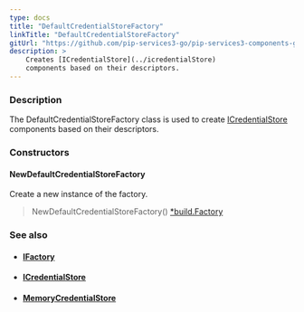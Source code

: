 ```yaml
---
type: docs
title: "DefaultCredentialStoreFactory"
linkTitle: "DefaultCredentialStoreFactory"
gitUrl: "https://github.com/pip-services3-go/pip-services3-components-go"
description: >
    Creates [ICredentialStore](../icredentialStore)
    components based on their descriptors.
---
```



### Description

The DefaultCredentialStoreFactory class is used to create [ICredentialStore](../icredentialStore) components based on their descriptors.

### Constructors

#### NewDefaultCredentialStoreFactory
Create a new instance of the factory.

> NewDefaultCredentialStoreFactory() [*build.Factory](../../build/factory)

### See also
- #### [IFactory](../../build/ifactory)
- #### [ICredentialStore](../icredentialStore)
- #### [MemoryCredentialStore](../memory_credential_store)
